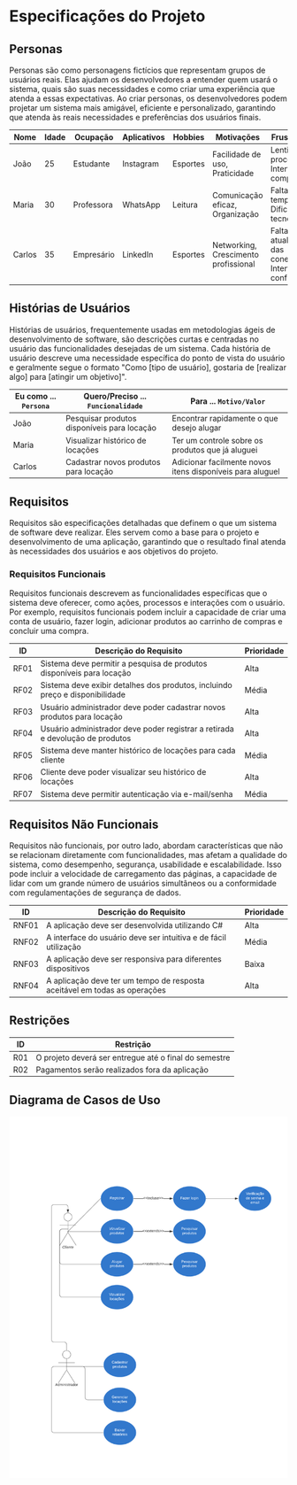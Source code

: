 # Especificações do Projeto


## Personas

Personas são como personagens fictícios que representam grupos de usuários reais. Elas ajudam os desenvolvedores a entender quem usará o sistema, quais são suas necessidades e como criar uma experiência que atenda a essas expectativas. Ao criar personas, os desenvolvedores podem projetar um sistema mais amigável, eficiente e personalizado, garantindo que atenda às reais necessidades e preferências dos usuários finais.

| Nome   | Idade | Ocupação   | Aplicativos | Hobbies  | Motivações                           | Frustrações                                          |
| ------ | ----- | ---------- | ----------- | -------- | ------------------------------------ | ---------------------------------------------------- |
| João   | 25    | Estudante  | Instagram   | Esportes | Facilidade de uso, Praticidade       | Lentidão em processos, Interfaces complexas          |
| Maria  | 30    | Professora | WhatsApp    | Leitura  | Comunicação eficaz, Organização      | Falta de tempo, Dificuldades tecnológicas            |
| Carlos | 35    | Empresário | LinkedIn    | Esportes | Networking, Crescimento profissional | Falta de atualização das conexões, Interface confusa |

## Histórias de Usuários

Histórias de usuários, frequentemente usadas em metodologias ágeis de desenvolvimento de software, são descrições curtas e centradas no usuário das funcionalidades desejadas de um sistema. Cada história de usuário descreve uma necessidade específica do ponto de vista do usuário e geralmente segue o formato "Como [tipo de usuário], gostaria de [realizar algo] para [atingir um objetivo]".

| Eu como ... `Persona` | Quero/Preciso ... `Funcionalidade`          | Para ... `Motivo/Valor`                                   |
| --------------------- | ------------------------------------------- | --------------------------------------------------------- |
| João                  | Pesquisar produtos disponíveis para locação | Encontrar rapidamente o que desejo alugar                 |
| Maria                 | Visualizar histórico de locações            | Ter um controle sobre os produtos que já aluguei          |
| Carlos                | Cadastrar novos produtos para locação       | Adicionar facilmente novos itens disponíveis para aluguel |

## Requisitos

Requisitos são especificações detalhadas que definem o que um sistema de software deve realizar. Eles servem como a base para o projeto e desenvolvimento de uma aplicação, garantindo que o resultado final atenda às necessidades dos usuários e aos objetivos do projeto.

### Requisitos Funcionais

Requisitos funcionais descrevem as funcionalidades específicas que o sistema deve oferecer, como ações, processos e interações com o usuário. Por exemplo, requisitos funcionais podem incluir a capacidade de criar uma conta de usuário, fazer login, adicionar produtos ao carrinho de compras e concluir uma compra.

| ID   | Descrição do Requisito                                                        | Prioridade |
| ---- | ----------------------------------------------------------------------------- | ---------- |
| RF01 | Sistema deve permitir a pesquisa de produtos disponíveis para locação         | Alta       |
| RF02 | Sistema deve exibir detalhes dos produtos, incluindo preço e disponibilidade  | Média      |
| RF03 | Usuário administrador deve poder cadastrar novos produtos para locação        | Alta       |
| RF04 | Usuário administrador deve poder registrar a retirada e devolução de produtos | Alta       |
| RF05 | Sistema deve manter histórico de locações para cada cliente                   | Média      |
| RF06 | Cliente deve poder visualizar seu histórico de locações                       | Alta       |
| RF07 | Sistema deve permitir autenticação via e-mail/senha                           | Média      |

## Requisitos Não Funcionais

Requisitos não funcionais, por outro lado, abordam características que não se relacionam diretamente com funcionalidades, mas afetam a qualidade do sistema, como desempenho, segurança, usabilidade e escalabilidade. Isso pode incluir a velocidade de carregamento das páginas, a capacidade de lidar com um grande número de usuários simultâneos ou a conformidade com regulamentações de segurança de dados.

| ID    | Descrição do Requisito                                                    | Prioridade |
| ----- | ------------------------------------------------------------------------- | ---------- |
| RNF01 | A aplicação deve ser desenvolvida utilizando C#                           | Alta       |
| RNF02 | A interface do usuário deve ser intuitiva e de fácil utilização           | Média      |
| RNF03 | A aplicação deve ser responsiva para diferentes dispositivos              | Baixa      |
| RNF04 | A aplicação deve ter um tempo de resposta aceitável em todas as operações | Alta       |

## Restrições

| ID  | Restrição                                             |
| --- | ----------------------------------------------------- |
| R01 | O projeto deverá ser entregue até o final do semestre |
| R02 | Pagamentos serão realizados fora da aplicação         |

## Diagrama de Casos de Uso

![Diagrama de casos de uso](diagrams/01-diagrama-casos-de-uso.png)
